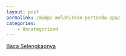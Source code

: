 ```yaml
---
layout: post
permalink: /mimpi-melahirkan-pertanda-apa/
categories:
    - Uncategorized
---
```


[Baca Selengkapnya](/03)